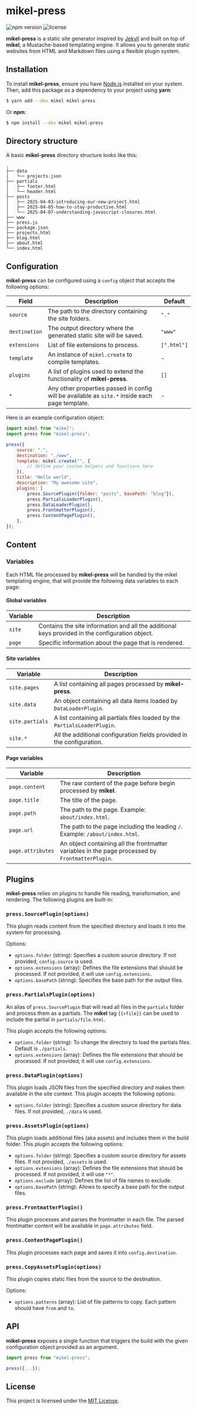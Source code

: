 # mikel-press

![npm version](https://badgen.net/npm/v/mikel-press?labelColor=1d2734&color=21bf81)
![license](https://badgen.net/github/license/jmjuanes/mikel?labelColor=1d2734&color=21bf81)

**mikel-press** is a static site generator inspired by [Jekyll](https://jekyllrb.com/) and built on top of **mikel**, a Mustache-based templating engine. It allows you to generate static websites from HTML and Markdown files using a flexible plugin system.

## Installation

To install **mikel-press**, ensure you have [Node.js](https://nodejs.org) installed on your system. Then, add this package as a dependency to your project using **yarn**:

```bash
$ yarn add --dev mikel mikel-press
```

Or **npm**:

```bash
$ npm install --dev mikel mikel-press
```

## Directory structure

A basic **mikel-press** directory structure looks like this:

```
.
├── data
│   └── projects.json
├── partials
│   ├── footer.html
│   └── header.html
├── posts
│   ├── 2025-04-03-introducing-our-new-project.html
│   ├── 2025-04-05-how-to-stay-productive.html
│   └── 2025-04-07-understanding-javascript-closures.html
├── www
├── press.js
├── package.json
├── projects.html
├── blog.html
├── about.html
└── index.html
```

## Configuration

**mikel-press** can be configured using a `config` object that accepts the following options:

| Field | Description | Default |
|-------|-------------|---------|
| `source` | The path to the directory containing the site folders. | `"."` |
| `destination` | The output directory where the generated static site will be saved. | `"www"` |
| `extensions` | List of file extensions to process. | `[".html"]` |
| `template` | An instance of `mikel.create` to compile templates. | - |
| `plugins` | A list of plugins used to extend the functionality of **mikel-press**. | `[]` |
| `*` | Any other properties passed in config will be available as `site.*` inside each page template. | - |

Here is an example configuration object:

```javascript
import mikel from "mikel";
import press from "mikel-press";

press({
    source: ".",
    destination: "./www",
    template: mikel.create("", {
        // define your custom helpers and functions here
    }),
    title: "Hello world",
    description: "My awesome site",
    plugins: [
        press.SourcePlugin({folder: "posts", basePath: "blog"}),
        press.PartialsLoaderPlugin(),
        press.DataLoaderPlugin(),
        press.FrontmatterPlugin(),
        press.ContentPagePlugin(),
    ],
});
```

## Content

### Variables

Each HTML file processed by **mikel-press** will be handled by the mikel templating engine, that will provide the following data variables to each page:

#### Global variables

| Variable | Description |
|----------|-------------|
| `site` | Contains the site information and all the additional keys provided in the configuration object. |
| `page` | Specific information about the page that is rendered. |

#### Site variables

| Variable | Description |
|----------|-------------|
| `site.pages` | A list containing all pages processed by **mikel-press**. |
| `site.data` | An object containing all data items loaded by `DataLoaderPlugin`. |
| `site.partials` | A list containing all partials files loaded by the `PartialsLoaderPlugin`. |
| `site.*` | All the additional configuration fields provided in the configuration. |

#### Page variables

| Variable | Description |
|----------|-------------|
| `page.content` | The raw content of the page before begin processed by **mikel**. |
| `page.title` | The title of the page. |
| `page.path` | The path to the page. Example: `about/index.html`. |
| `page.url` | The path to the page including the leading `/`. Example: `/about/index.html`. |
| `page.attributes` | An object containing all the frontmatter variables in the page processed by `FrontmatterPlugin`. |

## Plugins

**mikel-press** relies on plugins to handle file reading, transformation, and rendering. The following plugins are built-in:

### `press.SourcePlugin(options)`

This plugin reads content from the specified directory and loads it into the system for processing.

Options:
- `options.folder` (string): Specifies a custom source directory. If not provided, `config.source` is used.
- `options.extensions` (array): Defines the file extensions that should be processed. If not provided, it will use `config.extensions`.
- `options.basePath` (string): Specifies the base path for the output files.

### `press.PartialsPlugin(options)`

An alias of `press.SourcePlugin` that will read all files in the `partials` folder and process them as a partials. The **mikel** tag `{{>file}}` can be used to include the partial in `partials/file.html`.

This plugin accepts the following options:
- `options.folder` (string): To change the directory to load the partials files. Default is `./partials`.
- `options.extensions` (array): Defines the file extensions that should be processed. If not provided, it will use `config.extensions`.

### `press.DataPlugin(options)`

This plugin loads JSON files from the specified directory and makes them available in the site context. This plugin accepts the following options:

- `options.folder` (string): Specifies a custom source directory for data files. If not provided, `./data` is used.

### `press.AssetsPlugin(options)`

This plugin loads additional files (aka assets) and includes them in the build folder. This plugin accepts the following options:

- `options.folder` (string): Specifies a custom source directory for assets files. If not provided, `./assets` is used.
- `options.extensions` (array): Defines the file extensions that should be processed. If not provided, it will use `"*"`.
- `options.exclude` (array): Defines the list of file names to exclude.
- `options.basePath` (string): Allows to specify a base path for the output files.

### `press.FrontmatterPlugin()`

This plugin processes and parses the frontmatter in each file. The parsed frontmatter content will be available in `page.attributes` field.

### `press.ContentPagePlugin()`

This plugin processes each page and saves it into `config.destination`.

### `press.CopyAssetsPlugin(options)`

This plugin copies static files from the source to the destination.

Options:
- `options.patterns` (array): List of file patterns to copy. Each pattern should have `from` and `to`.

## API

**mikel-press** exposes a single function that triggers the build with the given configuration object provided as an argument.

```javascript
import press from "mikel-press";

press({...});
```

## License

This project is licensed under the [MIT License](../../LICENSE).
